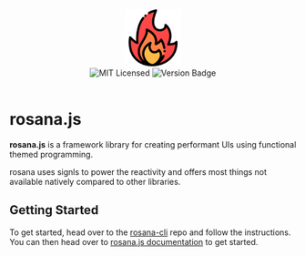 
<div align="center"><img src="./favicon.ico" width="100" /></div>

<div align="center">
<img alt="MIT Licensed" src="https://img.shields.io/badge/license-MIT-blue.svg">
<img alt="Version Badge" src="https://img.shields.io/badge/version-0.0.7-brightgreen.svg">
</div>

<br>

# rosana.js

**rosana.js** is a framework library for creating performant UIs using functional themed programming.

rosana uses signls to power the reactivity and offers most things not available natively compared to other libraries.

## Getting Started

To get  started, head over to the [rosana-cli](https://github.com/oarabiledev/rosana-cli)
 repo and follow the instructions.
You can then head over to [rosana.js documentation](https://savory-gold-540.notion.site/rosana-js-documentation-13bbfc84915f802e8449cc7836e4b71c?pvs=4) to get started.

